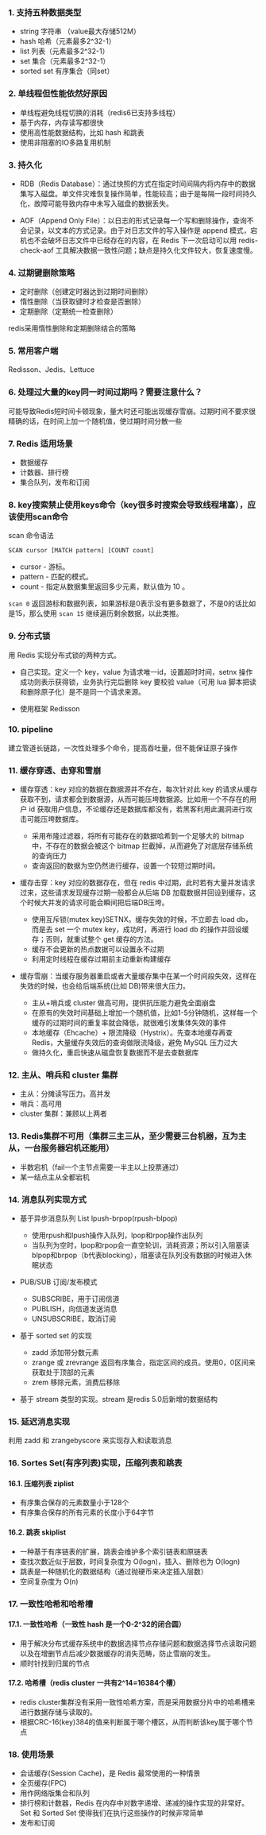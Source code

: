 
### 1. 支持五种数据类型
- string 字符串  （value最大存储512M）
- hash 哈希（元素最多2^32-1）
- list 列表（元素最多2^32-1）
- set 集合（元素最多2^32-1）
- sorted set 有序集合（同set）

### 2. 单线程但性能依然好原因
- 单线程避免线程切换的消耗（redis6已支持多线程）
- 基于内存，内存读写都很快 
- 使用高性能数据结构，比如 hash 和跳表
- 使用非阻塞的IO多路复用机制

### 3. 持久化
- RDB（Redis Database）：通过快照的方式在指定时间间隔内将内存中的数据集写入磁盘。单文件灾难恢复操作简单，性能较高；由于是每隔一段时间持久化，故障可能导致内存中未写入磁盘的数据丢失。

- AOF（Append Only File）：以日志的形式记录每一个写和删除操作，查询不会记录，以文本的方式记录。由于对日志文件的写入操作是 append 模式，宕机也不会破坏日志文件中已经存在的内容，在 Redis 下一次启动可以用 redis-check-aof 工具解决数据一致性问题；缺点是持久化文件较大，恢复速度慢。
	
### 4. 过期键删除策略
- 定时删除（创建定时器达到过期时间删除）
- 惰性删除（当获取键时才检查是否删除）
- 定期删除（定期统一检查删除）

redis采用惰性删除和定期删除结合的策略
	
### 5. 常用客户端
Redisson、Jedis、Lettuce

### 6. 处理过大量的key同一时间过期吗？需要注意什么？
可能导致Redis短时间卡顿现象，量大时还可能出现缓存雪崩。过期时间不要求很精确的话，在时间上加一个随机值，使过期时间分散一些

### 7. Redis 适用场景
- 数据缓存
- 计数器、排行榜
- 集合队列，发布和订阅

### 8. key搜索禁止使用keys命令（key很多时搜索会导致线程堵塞），应该使用scan命令
scan 命令语法
```bash
SCAN cursor [MATCH pattern] [COUNT count]
```
- cursor - 游标。
- pattern - 匹配的模式。
- count - 指定从数据集里返回多少元素，默认值为 10 。

`scan 0` 返回游标和数据列表，如果游标是0表示没有更多数据了，不是0的话比如是15，那么使用 `scan 15` 继续遍历剩余数据，以此类推。

### 9. 分布式锁
用 Redis 实现分布式锁的两种方式。

- 自己实现。定义一个 key，value 为请求唯一id，设置超时时间，setnx 操作成功则表示获得锁，业务执行完后删除 key 要校验 value（可用 lua 脚本把读和删除原子化）是不是同一个请求来源。

- 使用框架 Redisson

### 10. pipeline
建立管道长链路，一次性处理多个命令，提高吞吐量，但不能保证原子操作

### 11. 缓存穿透、击穿和雪崩
- 缓存穿透：key 对应的数据在数据源并不存在，每次针对此 key 的请求从缓存获取不到，请求都会到数据源，从而可能压垮数据源。比如用一个不存在的用户 id 获取用户信息，不论缓存还是数据库都没有，若黑客利用此漏洞进行攻击可能压垮数据库。
    - 采用布隆过滤器，将所有可能存在的数据哈希到一个足够大的 bitmap 中，不存在的数据会被这个 bitmap 拦截掉，从而避免了对底层存储系统的查询压力
    - 查询返回的数据为空仍然进行缓存，设置一个较短过期时间。

- 缓存击穿：key 对应的数据存在，但在 redis 中过期，此时若有大量并发请求过来，这些请求发现缓存过期一般都会从后端 DB 加载数据并回设到缓存，这个时候大并发的请求可能会瞬间把后端DB压垮。
    - 使用互斥锁(mutex key)SETNX。缓存失效的时候，不立即去 load db，而是去 set 一个 mutex key，成功时，再进行 load db 的操作并回设缓存；否则，就重试整个 get 缓存的方法。
    - 缓存不会更新的热点数据可以设置永不过期
    - 利用定时线程在缓存过期前主动重新构建缓存
    
- 缓存雪崩：当缓存服务器重启或者大量缓存集中在某一个时间段失效，这样在失效的时候，也会给后端系统(比如 DB)带来很大压力。
    - 主从+哨兵或 cluster 做高可用，提供抗压能力避免全面崩盘
    - 在原有的失效时间基础上增加一个随机值，比如1-5分钟随机，这样每一个缓存的过期时间的重复率就会降低，就很难引发集体失效的事件
    - 本地缓存（Ehcache）+ 限流降级（Hystrix）。先查本地缓存再查 Redis，大量缓存失效后的查询做限流降级，避免 MySQL 压力过大
    - 做持久化，重启快速从磁盘恢复数据而不是去查数据库

### 12. 主从、哨兵和 cluster 集群
- 主从：分摊读写压力。高并发
- 哨兵：高可用
- cluster 集群：兼顾以上两者

### 13. Redis集群不可用（集群三主三从，至少需要三台机器，互为主从，一台服务器宕机还能用）
- 半数宕机（fail一个主节点需要一半主以上投票通过）
- 某一结点主从全都宕机

### 14. 消息队列实现方式
- 基于异步消息队列 List lpush-brpop(rpush-blpop)
    - 使用rpush和lpush操作入队列，lpop和rpop操作出队列
    - 当队列为空时，lpop和rpop会一直空轮训，消耗资源；所以引入阻塞读blpop和brpop（b代表blocking），阻塞读在队列没有数据的时候进入休眠状态

- PUB/SUB 订阅/发布模式
    - SUBSCRIBE，用于订阅信道
    - PUBLISH，向信道发送消息
    - UNSUBSCRIBE，取消订阅

- 基于 sorted set 的实现
    - zadd 添加带分数元素
    - zrange 或 zrevrange 返回有序集合，指定区间的成员。使用0，0区间来获取处于顶部的元素
    - zrem 移除元素，消费后移除
    
- 基于 stream 类型的实现。stream 是redis 5.0后新增的数据结构

### 15. 延迟消息实现
利用 zadd 和 zrangebyscore 来实现存入和读取消息

### 16. Sortes Set(有序列表)实现，压缩列表和跳表

#### 16.1. 压缩列表 ziplist
- 有序集合保存的元素数量小于128个
- 有序集合保存的所有元素的长度小于64字节

#### 16.2. 跳表 skiplist
- 一种基于有序链表的扩展，跳表会维护多个索引链表和原链表
- 查找次数近似于层数，时间复杂度为 O(logn)，插入、删除也为 O(logn)
- 跳表是一种随机化的数据结构（通过抛硬币来决定插入层数）
- 空间复杂度为 O(n)

### 17. 一致性哈希和哈希槽

#### 17.1. 一致性哈希（一致性 hash 是一个0-2^32的闭合圆）
- 用于解决分布式缓存系统中的数据选择节点存储问题和数据选择节点读取问题以及在增删节点后减少数据缓存的消失范畴，防止雪崩的发生。
- 顺时针找到归属的节点

#### 17.2. 哈希槽（redis cluster 一共有2^14=16384个槽）
- redis cluster集群没有采用一致性哈希方案，而是采用数据分片中的哈希槽来进行数据存储与读取的。
- 根据CRC-16(key)384的值来判断属于哪个槽区，从而判断该key属于哪个节点

### 18. 使用场景
- 会话缓存(Session Cache)，是 Redis 最常使用的一种情景
- 全页缓存(FPC)
- 用作网络版集合和队列
- 排行榜和计数器，Redis 在内存中对数字递增、递减的操作实现的非常好。Set 和 Sorted Set 使得我们在执行这些操作的时候非常简单
- 发布和订阅